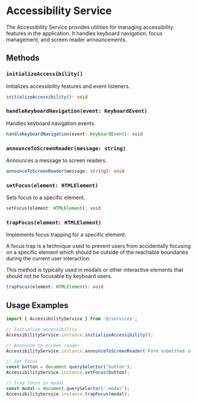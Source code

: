 # Accessibility Service

The Accessibility Service provides utilities for managing accessibility features in the application. It handles keyboard navigation, focus management, and screen reader announcements.

## Methods

### `initializeAccessibility()`

Initializes accessibility features and event listeners.

```typescript
initializeAccessibility(): void
```

### `handleKeyboardNavigation(event: KeyboardEvent)`

Handles keyboard navigation events.

```typescript
handleKeyboardNavigation(event: KeyboardEvent): void
```

### `announceToScreenReader(message: string)`

Announces a message to screen readers.

```typescript
announceToScreenReader(message: string): void
```

### `setFocus(element: HTMLElement)`

Sets focus to a specific element.

```typescript
setFocus(element: HTMLElement): void
```

### `trapFocus(element: HTMLElement)`

Implements focus trapping for a specific element.

A focus trap is a technique used to prevent users from accidentally focusing on a specific element which should be outside of the reachable boundaries
during the current user interaction.

This method is typically used in modals or other interactive elements that should not be focusable by keyboard users.

```typescript
trapFocus(element: HTMLElement): void
```

## Usage Examples

```typescript
import { AccessibilityService } from '@/services';

// Initialize accessibility
AccessibilityService.instance.initializeAccessibility();

// Announce to screen reader
AccessibilityService.instance.announceToScreenReader('Form submitted successfully');

// Set focus
const button = document.querySelector('button');
AccessibilityService.instance.setFocus(button);

// Trap focus in modal
const modal = document.querySelector('.modal');
AccessibilityService.instance.trapFocus(modal);
```
